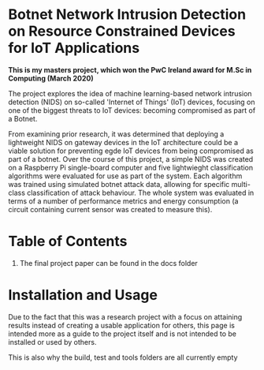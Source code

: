 # Botnet Network Intrusion Detection on Resource Constrained Devices for IoT Applications

<b>This is my masters project, which won the PwC Ireland award for M.Sc in Computing (March 2020)</b>
<p>The project explores the idea of machine learning-based network intrusion detection (NIDS) on so-called 'Internet of Things' (IoT) devices, focusing on one of the biggest threats to IoT devices: becoming compromised as part of a Botnet.</p>
<p>From examining prior research, it was determined that deploying a lightweight NIDS on gateway devices in the IoT architecture could be a viable solution for preventing egde IoT devices from being compromised as part of a botnet. Over the course of this project, a simple NIDS was created on a Raspberry Pi single-board computer and five lightwieght classification algorithms were evaluated for use as part of the system. Each algorithm was trained using simulated botnet attack data, allowing for specific multi-class classification of attack behaviour. The whole system was evaluated in terms of a number of performance metrics and energy consumption (a circuit containing current sensor was created to measure this).</p>






<h1>Table of Contents</h1>
<ol>
  <li>The final project paper can be found in the docs folder</li>
</ol>  

<h1>Installation and Usage</h1>
<p>Due to the fact that this was a research project with a focus on attaining results instead of creating a usable application for others, this page is intended more as a guide to the project itself and is not intended to be installed or used by others.</p>
<p>This is also why the build, test and tools folders are all currently empty</p>
